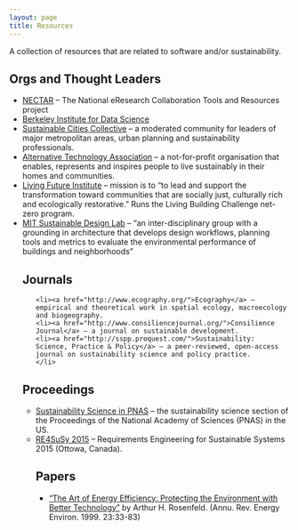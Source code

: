 ```yaml
---
layout: page
title: Resources
---
```



<p>A collection of resources that are related to software and/or sustainability.</p>

<h2>Orgs and Thought Leaders</h2>
<ul>
	<li><a href="https://nectar.org.au/">NECTAR</a> – The National eResearch Collaboration Tools and Resources project
	<li><a href="https://bids.berkeley.edu/">Berkeley Institute for Data Science</a>
	<li><a href="http://www.sustainablecitiescollective.com/">Sustainable Cities Collective</a>  – a moderated community for leaders of major metropolitan areas, urban planning and sustainability professionals.
	<li><a href="http://www.ata.org.au/">Alternative Technology Association</a> – a not-for-profit organisation that enables, represents and inspires people to live sustainably in their homes and communities.
	<li><a href="https://living-future.org/">Living Future Institute</a> – mission is to “to lead and support the transformation toward communities that are socially just, culturally rich and ecologically restorative.” Runs the Living Building Challenge net-zero program.
	<li><a href="http://web.mit.edu/SustainableDesignLab/">MIT Sustainable Design Lab</a> – “an inter-disciplinary group with a grounding in architecture that develops design workflows, planning tools and metrics to evaluate the environmental performance of buildings and neighborhoods”


<h2>Journals</h2>
<ul>

	<li><a href="http://www.ecography.org/">Ecography</a> – empirical and theoretical work in spatial ecology, macroecology and biogeography.
	<li><a href="http://www.consiliencejournal.org/">Consilience Journal</a> – a journal on sustainable development.
	<li><a href="http://sspp.proquest.com/">Sustainability: Science, Practice & Policy</a> – a peer-reviewed, open-access journal on sustainability science and policy practice.
	</li>
</ul>

<h2>Proceedings</h2>
<ul>
	<li><a href="http://sustainability.pnas.org/">Sustainability Science in PNAS</a> – the sustainability science section of the Proceedings of the National Academy of Sciences (PNAS) in the US.
	<li><a href="http://ceur-ws.org/Vol-1416/">RE4SuSy 2015</a> – Requirements Engineering for Sustainable Systems 2015 (Ottowa, Canada).

<h2>Papers</h2>
<ul>
	<li><a href="http://www.energy.ca.gov/commissioners/rosenfeld_docs/2000-10_ROSENFELD_AUTOBIO.PDF">“The Art of Energy Efficiency: Protecting the Environment with Better Technology”</a> by Arthur H. Rosenfeld. (Annu. Rev. Energy Environ. 1999. 23:33-83)</li>
</ul>
